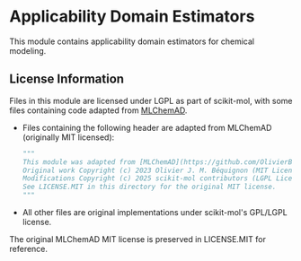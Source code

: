 # Applicability Domain Estimators

This module contains applicability domain estimators for chemical modeling.

## License Information

Files in this module are licensed under LGPL as part of scikit-mol, with some files containing code adapted from [MLChemAD](https://github.com/OlivierBeq/MLChemAD).

- Files containing the following header are adapted from MLChemAD (originally MIT licensed):

  ```python
  """
  This module was adapted from [MLChemAD](https://github.com/OlivierBeq/MLChemAD)
  Original work Copyright (c) 2023 Olivier J. M. Béquignon (MIT License)
  Modifications Copyright (c) 2025 scikit-mol contributors (LGPL License)
  See LICENSE.MIT in this directory for the original MIT license.
  """
  ```

- All other files are original implementations under scikit-mol's GPL/LGPL license.

The original MLChemAD MIT license is preserved in LICENSE.MIT for reference.
